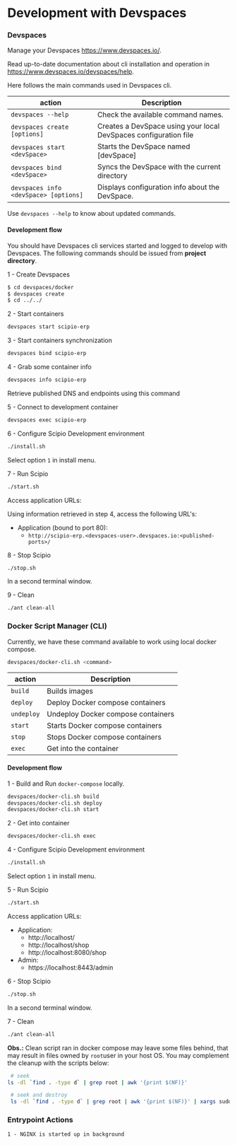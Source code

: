 # Development with Devspaces

### Devspaces 

Manage your Devspaces https://www.devspaces.io/.

Read up-to-date documentation about cli installation and operation in https://www.devspaces.io/devspaces/help.

Here follows the main commands used in Devspaces cli. 

|action   |Description                                                                                   |
|---------|----------------------------------------------------------------------------------------------|
|`devspaces --help`                    |Check the available command names.                               |
|`devspaces create [options]`          |Creates a DevSpace using your local DevSpaces configuration file |
|`devspaces start <devSpace>`          |Starts the DevSpace named \[devSpace\]                           |
|`devspaces bind <devSpace>`           |Syncs the DevSpace with the current directory                    |
|`devspaces info <devSpace> [options]` |Displays configuration info about the DevSpace.                  |

Use `devspaces --help` to know about updated commands.

#### Development flow

You should have Devspaces cli services started and logged to develop with Devspaces.
The following commands should be issued from **project directory**.

1 - Create Devspaces

```bash
$ cd devspaces/docker
$ devspaces create
$ cd ../../

```

2 - Start containers

```bash
devspaces start scipio-erp
```

3 - Start containers synchronization

```bash
devspaces bind scipio-erp
```

4 - Grab some container info

```bash
devspaces info scipio-erp
```

Retrieve published DNS and endpoints using this command

5 - Connect to development container

```bash
devspaces exec scipio-erp
```

6 - Configure Scipio Development environment

```bash
./install.sh
```


Select option `1` in install menu.

7 - Run Scipio

```bash
./start.sh
```

Access application URLs:

Using information retrieved in step 4, access the following URL's:

* Application (bound to port 80): 
    * `http://scipio-erp.<devspaces-user>.devspaces.io:<published-ports>/`
    

8 - Stop Scipio

```bash 
./stop.sh
```

In a second terminal window.

9 - Clean 

```bash
./ant clean-all
```


### Docker Script Manager (CLI)

Currently, we have these command available to work using local docker compose.

```bash
devspaces/docker-cli.sh <command>
```

|action    |Description                                                               |
|----------|--------------------------------------------------------------------------|
|`build`   |Builds images                                                             |                                      
|`deploy`  |Deploy Docker compose containers                                          |
|`undeploy`|Undeploy Docker compose containers                                        |
|`start`   |Starts Docker compose containers                                          |
|`stop`    |Stops Docker compose containers                                           |
|`exec`    |Get into the container                                                    |

#### Development flow

1 - Build and Run `docker-compose` locally.

```bash
devspaces/docker-cli.sh build
devspaces/docker-cli.sh deploy
devspaces/docker-cli.sh start
```

2 - Get into container

```bash
devspaces/docker-cli.sh exec
```

4 - Configure Scipio Development environment

```bash
./install.sh
```


Select option `1` in install menu.

5 - Run Scipio

```bash
./start.sh
```

Access application URLs:

* Application: 
    * http://localhost/
    * http://localhost/shop
    * http://localhost:8080/shop
* Admin:
    * https://localhost:8443/admin

6 - Stop Scipio

```bash 
./stop.sh
```

In a second terminal window.

7 - Clean

```bash
./ant clean-all
```

**Obs.:** Clean script ran in docker compose may leave some files behind, that may result in files owned by `root`user in your host OS. 
You may complement the cleanup with the scripts below:
```bash
 # seek 
ls -dl `find . -type d` | grep root | awk '{print $(NF)}'

 # seek and destroy
 ls -dl `find . -type d` | grep root | awk '{print $(NF)}' | xargs sudo rm -rf
```
 
### Entrypoint Actions

    1 - NGINX is started up in background
